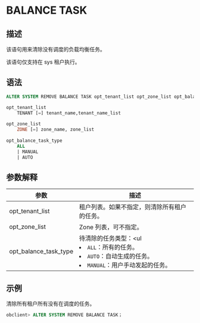 # BALANCE TASK

## 描述

该语句用来清除没有调度的负载均衡任务。

该语句仅支持在 sys 租户执行。

## 语法

```sql
ALTER SYSTEM REMOVE BALANCE TASK opt_tenant_list opt_zone_list opt_balance_task_type;

opt_tenant_list
    TENANT [=] tenant_name,tenant_name_list
    
opt_zone_list
    ZONE [=] zone_name, zone_list
    
opt_balance_task_type
    ALL
    | MANUAL
    | AUTO
```

## 参数解释

|        **参数**         |         **描述** |
|-----------------------|-------------------------------------------------------------------------------------------------------------------------------------------------------------------------------------------------------------|
| opt_tenant_list       | 租户列表。如果不指定，则清除所有租户的任务。  |
| opt_zone_list         | Zone 列表，可不指定。  |
| opt_balance_task_type | 待清除的任务类型：<ul<li>`ALL`：所有的任务。</li><li> `AUTO`：自动生成的任务。   </li><li> `MANUAL`：用户手动发起的任务。 </li></ul>   |

## 示例

清除所有租户所有没有在调度的任务。

```sql
obclient> ALTER SYSTEM REMOVE BALANCE TASK；
```
